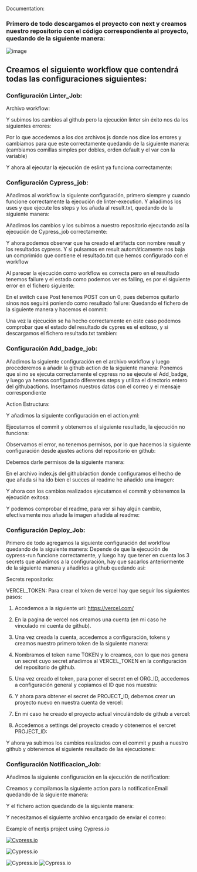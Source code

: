 Documentation:


### Primero de todo descargamos el proyecto con next y creamos nuestro repositorio con el código correspondiente al proyecto, quedando de la siguiente manera:
![image](https://user-images.githubusercontent.com/102309782/213938174-dadda34b-60c2-4416-8056-2baefd8d7403.png)


## Creamos el siguiente workflow que contendrá todas las configuraciones siguientes:

### Configuración Linter_Job:
Archivo workflow:

Y subimos los cambios al github pero la ejecución linter sin éxito nos da los siguientes errores:

Por lo que accedemos a los dos archivos js donde nos dice los errores y cambiamos para que este correctamente quedando de la siguiente manera: (cambiamos comillas simples por dobles, orden default y el var con la variable)



Y ahora al ejecutar la ejecución de eslint ya funciona correctamente:



### Configuración Cypress_job:
Añadimos al workflow la siguiente configuración, primero siempre y cuando funcione correctamente la ejecución de linter-execution. Y añadimos los uses y que ejecute los steps y los añada al result.txt, quedando de la siguiente manera:

Añadimos los cambios y los subimos a nuestro repositorio ejecutando así la ejecución de Cypress_job correctamente:

Y ahora podemos observar que ha creado el artifacts con nombre result y los resultados cypress. Y si pulsamos en result automáticamente nos baja un comprimido que contiene el resultado.txt que hemos configurado con el workflow

Al parecer la ejecución como workflow es correcta pero en el resultado tenemos failure y el estado como podemos ver es failing, es por el siguiente error en el fichero siguiente:

En el switch case Post tenemos POST con un 0, pues debemos quitarlo sinos nos seguirá poniendo como resultado failure:
Quedando el fichero de la siguiente manera y hacemos el commit:

Una vez la ejecución se ha hecho correctamente en este caso podemos comprobar que el estado del resultado de cypres es el exitoso, y si descargamos el fichero resultado.txt tambien:


### Configuración Add_badge_job:
Añadimos la siguiente configuración en el archivo workflow y luego procederemos a añadir la github action de la siguiente manera:
Ponemos que si no se ejecuta correctamente el cypress no se ejecute el Add_badge, y luego ya hemos configurado diferentes steps y utiliza el directorio entero del githubactions. Insertamos nuestros datos con el correo y el mensaje correspondiente

Action Estructura:

Y añadimos la siguiente configuración en el action.yml:

Ejecutamos el commit y obtenemos el siguiente resultado, la ejecución no funciona:

Observamos el error, no tenemos permisos, por lo que hacemos la siguiente configuración desde ajustes actions del repositorio en github:

Debemos darle permisos de la siguiente manera:








En el archivo index.js del github/action donde configuramos el hecho de que añada si ha ido bien el succes al readme he añadido una imagen:


Y ahora con los cambios realizados ejecutamos el commit y obtenemos la ejecución exitosa:

Y podemos comprobar el readme, para ver si hay algún cambio, efectivamente nos añade la imagen añadida al readme:
 




### Configuración Deploy_Job:
Primero de todo agregamos la siguiente configuración del workflow quedando de la siguiente manera:
Depende de que la ejecución de cypress-run funcione correctamente, y luego hay que tener en cuenta los 3 secrets que añadimos a la configuración, hay que sacarlos anteriormente de la siguiente manera y añadirlos a github quedando asi:

Secrets repositorio:

VERCEL_TOKEN:
Para crear el token de vercel hay que seguir los siguientes pasos:
1.	Accedemos a la siguiente url:
https://vercel.com/
2.	En la pagina de vercel nos creamos una cuenta (en mi caso he vinculado mi cuenta de github).
3.	Una vez creada la cuenta, accedemos a configuración, tokens y creamos nuestro primero token de la siguiente manera:


4.	Nombramos el token name TOKEN y lo creamos, con lo que nos genera un secret cuyo secret añadimos al VERCEL_TOKEN en la configuración del repositorio de github.
5.	Una vez creado el token, para poner el secret en el ORG_ID, accedemos a configuración general y copiamos el ID que nos muestra:

6.	Y ahora para obtener el secret de PROJECT_ID, debemos crear un proyecto nuevo en nuestra cuenta de vercel:



7.	En mi caso he creado el proyecto actual vinculándolo de github a vercel:

8.	Accedemos a settings del proyecto creado y obtenemos el sercret PROJECT_ID:



Y ahora ya subimos los cambios realizados con el commit y push a nuestro github y obtenemos el siguiente resultado de las ejecuciones:






### Configuración Notificacion_Job:

Añadimos la siguiente configuración en la ejecución de notification:


Creamos y compilamos la siguiente action para la notificationEmail quedando de la siguiente manera:

Y el fichero action quedando de la siguiente manera:


Y necesitamos el siguiente archivo encargado de enviar el correo:







Example of nextjs project using Cypress.io

<!---Start place for the badge -->
[![Cypress.io](https://img.shields.io/badge/tested%20with-Cypress-04C38E.svg)](https://www.cypress.io/)

<!---End place for the badge -->
![Cypress.io](https://img.shields.io/badge/tested%20with-Cypress-04C38E.svg)

![Cypress.io](https://thumbs.dreamstime.com/b/succes-19684178.jpg)
![Cypress.io](https://thumbs.dreamstime.com/b/succes-19684178.jpg)
